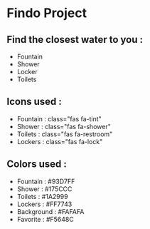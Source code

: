 Findo Project
======================================

Find the closest water to you :
-------------------------------------
- Fountain
- Shower
- Locker
- Toilets

Icons used :
-------------------------------------
- Fountain : class="fas fa-tint"
- Shower : class="fas fa-shower"
- Toilets : class="fas fa-restroom"
- Lockers : class="fas fa-lock"

Colors used : 
-------------------------------------
- Fountain : #93D7FF
- Shower : #175CCC
- Toilets : #1A2999
- Lockers : #FF7743
- Background : #FAFAFA
- Favorite : #F5648C
